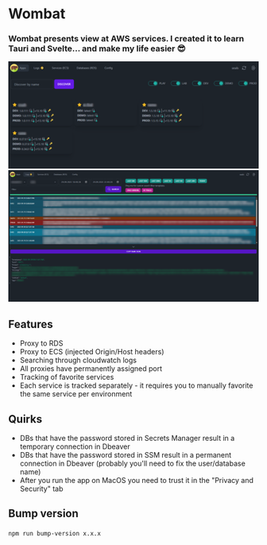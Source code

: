 # Wombat

### Wombat presents view at AWS services. I created it to learn Tauri and Svelte... and make my life easier 😎

![Wombat home](https://github.com/dwilkolek/wombat/blob/main/docs/wombat-home.png?raw=true)
![Wombat logs](https://github.com/dwilkolek/wombat/blob/main/docs/wombat-logs.png?raw=true)
## Features

- Proxy to RDS
- Proxy to ECS (injected Origin/Host headers)
- Searching through cloudwatch logs
- All proxies have permanently assigned port
- Tracking of favorite services
- Each service is tracked separately - it requires you to manually favorite the same service per environment

## Quirks

- DBs that have the password stored in Secrets Manager result in a temporary connection in Dbeaver
- DBs that have the password stored in SSM result in a permanent connection in Dbeaver (probably you'll need to fix the user/database name)
- After you run the app on MacOS you need to trust it in the "Privacy and Security" tab



## Bump version

`npm run bump-version x.x.x`